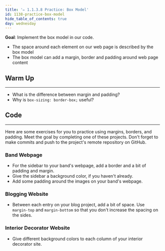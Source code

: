 ```yaml
---
title: '✏️ 1.1.3.8 Practice: Box Model'
id: 1138-practice-box-model
hide_table_of_contents: true
day: wednesday
---
```


**Goal**: Implement the box model in our code.

* The space around each element on our web page is described by the box model
* The box model can add a margin, border and padding around web page content

## Warm Up
---

* What is the difference between margin and padding?
* Why is `box-sizing: border-box;` useful?

## Code
---

Here are some exercises for you to practice using margins, borders, and padding. Meet the goal by completing one of these projects. Don't forget to make commits and push to the project's remote repository on GitHub.

### Band Webpage

* For the sidebar to your band's webpage, add a border and a bit of padding and margin. 
* Give the sidebar a background color, if you haven't already.
* Add some padding around the images on your band's webpage.

### Blogging Website

* Between each entry on your blog project, add a bit of space. Use `margin-top` and `margin-bottom` so that you don't increase the spacing on the sides.

### Interior Decorator Website

* Give different background colors to each column of your interior decorator site.
